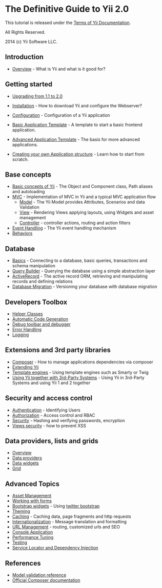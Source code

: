 The Definitive Guide to Yii 2.0
===============================

This tutorial is released under the [Terms of Yii Documentation](http://www.yiiframework.com/doc/terms/).

All Rights Reserved.

2014 (c) Yii Software LLC.


Introduction
------------

- [Overview](overview.md) - What is Yii and what is it good for?

Getting started
---------------

- [Upgrading from 1.1 to 2.0](upgrade-from-v1.md)
- [Installation](installation.md) - How to download Yii and configure the Webserver?
- [Configuration](configuration.md) - Configuration of a Yii application

- [Basic Application Template](apps-basic.md) - A template to start a basic frontend application.
- [Advanced Application Template](apps-advanced.md) - The basis for more advanced applications.

- [Creating your own Application structure](apps-own.md) - Learn how to start from scratch.

Base concepts
-------------

- [Basic concepts of Yii](basics.md) - The Object and Component class, Path aliases and autoloading
- [MVC](mvc.md) - Implementation of MVC in Yii and a typical MVC application flow
  - [Model](model.md) - The Yii Model provides Attributes, Scenarios and data Validation
  - [View](view.md) - Rendering Views applying layouts, using Widgets and asset management
  - [Controller](controller.md) - controller actions, routing and action filters
- [Event Handling](events.md) - The Yii event handling mechanism
- [Behaviors](behaviors.md)


Database
--------

- [Basics](database-basics.md) - Connecting to a database, basic queries, transactions and schema manipulation
- [Query Builder](query-builder.md) - Querying the database using a simple abstraction layer
- [ActiveRecord](active-record.md) - The active record ORM, retrieving and manipulating records and defining relations
- [Database Migration](console-migrate.md) - Versioning your database with database migration

Developers Toolbox
------------------

- [Helper Classes](helpers.md)
- [Automatic Code Generation](gii.md)
- [Debug toolbar and debugger](module-debug.md)
- [Error Handling](error.md)
- [Logging](logging.md)

Extensions and 3rd party libraries
----------------------------------

- [Composer](composer.md) - How to manage applications dependencies via composer
- [Extending Yii](extensions.md)
- [Template engines](template.md) - Using template engines such as Smarty or Twig
- [Using Yii together with 3rd-Party Systems](using-3rd-party-libraries.md) - Using Yii in 3rd-Party Systems and using Yii 1 and 2 together

Security and access control
---------------------------

- [Authentication](authentication.md) - Identifying Users
- [Authorization](authorization.md) - Access control and RBAC
- [Security](security.md) - Hashing and verifying passwords, encryption
- [Views security](view.md#security) - how to prevent XSS

Data providers, lists and grids
-------------------------------

- [Overview](data-overview.md)
- [Data providers](data-providers.md)
- [Data widgets](data-widgets.md)
- [Grid](data-grid.md)

Advanced Topics
---------------

- [Asset Management](assets.md)
- [Working with forms](form.md)
- [Bootstrap widgets](bootstrap-widgets.md) - Using [twitter bootstrap](http://getbootstrap.com/)
- [Theming](theming.md)
- [Caching](caching.md) - Caching data, page fragments and http requests
- [Internationalization](i18n.md) - Message translation and formatting
- [URL Management](url.md) - routing, customized urls and SEO
- [Console Application](console.md)
- [Performance Tuning](performance.md)
- [Testing](testing.md)
- [Service Locator and Dependency Injection](di.md)

References
----------

- [Model validation reference](validation.md)
- [Official Composer documentation](http://getcomposer.org)
